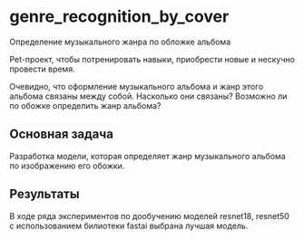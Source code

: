 # genre_recognition_by_cover
Определение музыкального жанра по обложке альбома

Pet-проект, чтобы потренировать навыки, приобрести новые и нескучно провести время.

Очевидно, что оформление музыкального альбома и жанр этого альбома связаны между собой. Насколько они связаны? Возможно ли по обожке определить жанр альбома?

## Основная задача

Разработка модели, которая определяет жанр музыкального альбома по изображению его обожки.

## Результаты
В ходе ряда экспериментов по дообучению моделей resnet18, resnet50 с использованием билиотеки fastai выбрана лучшая модель.
